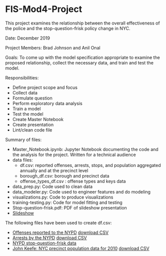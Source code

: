 # FIS-Mod4-Project
This project examines the relationship between the overall effectiveness of the police and the stop-question-frisk policy change in NYC.

Date: December 2019

Project Members: Brad Johnson and Anil Onal

Goals: To come up with the model specification appropriate to examine the proposed relationship, collect the necessary data, and train and test the model.

Responsibilities:
 - Define project scope and focus
 - Collect data
 - Formulate question
 - Perform exploratory data analysis
 - Train a model
 - Test the model
 - Create Master Notebook
 - Create presentation
 - Lint/clean code file
      
Summary of files:
 - Master_Notebook.ipynb: Jupyter Notebook documenting the code and the analysis for the project. Written for a technical audience
 - data files:
     - df.csv: reported offenses, arrests, stops, and population aggregated annually and at the precinct level
     - borough_df.csv: borough and precinct data
     - offense_types_df.csv : offense types and keys data
 - data_prep.py: Code used to clean data
 - data_modeler.py: Code used to engineer features and do modeling
 - visualizations.py: Code to produce visualizations
 - training-testing.py: Code for model fitting and testing
 - Stop-question-frisk.pdf: PDF of slideshow presentation
 - [Slideshow](https://docs.google.com/presentation/d/1qCCb5k9CuM3CH0Y8Wq6eowyCYQgKv3oVReTsgcaw0Ok/)


The following files have been used to create df.csv: 
   - [Offenses reported to the NYPD](https://data.cityofnewyork.us/Public-Safety/NYPD-Complaint-Data-Historic/qgea-i56i)
      [download CSV](https://data.cityofnewyork.us/api/views/qgea-i56i/rows.csv?accessType=DOWNLOAD)
   - [Arrests by the NYPD](https://data.cityofnewyork.us/Public-Safety/NYPD-Arrests-Data-Historic-/8h9b-rp9u) 
      [download CSV](https://data.cityofnewyork.us/api/views/8h9b-rp9u/rows.csv?accessType=DOWNLOAD)
   - [NYPD stop-question-frisk data](https://www1.nyc.gov/site/nypd/stats/reports-analysis/stopfrisk.page) 
   - [John Keefe: NYC precinct population data for 2010](https://johnkeefe.net/nyc-police-precinct-and-census-data) 
       [download CSV](https://github.com/pinnnnnn/MAP_Spring_2016/blob/master/NYC_Blocks_2010CensusData_Plus_Precincts.csv)
